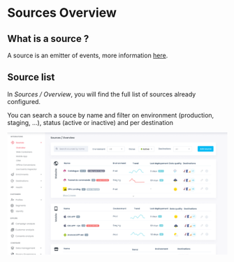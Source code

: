 # Sources Overview

## What is a source ?

A source is an emitter of events, more information [here](../concepts.md#source).

## Source list

In _Sources / Overview_, you will find the full list of sources already configured.

You can search a souce by name and filter on environment (production, staging, ...), status (active or inactive) and per destination

![](<../../../.gitbook/assets/image (2).png>)



